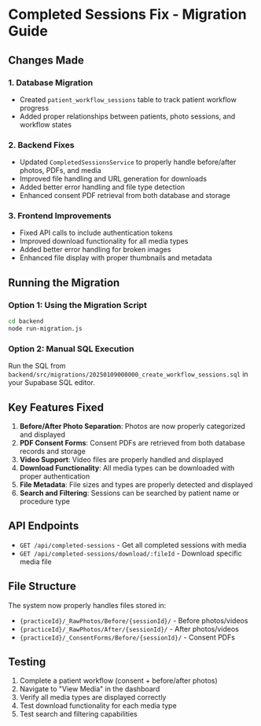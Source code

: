 # Completed Sessions Fix - Migration Guide

## Changes Made

### 1. Database Migration
- Created `patient_workflow_sessions` table to track patient workflow progress
- Added proper relationships between patients, photo sessions, and workflow states

### 2. Backend Fixes
- Updated `CompletedSessionsService` to properly handle before/after photos, PDFs, and media
- Improved file handling and URL generation for downloads
- Added better error handling and file type detection
- Enhanced consent PDF retrieval from both database and storage

### 3. Frontend Improvements
- Fixed API calls to include authentication tokens
- Improved download functionality for all media types
- Added better error handling for broken images
- Enhanced file display with proper thumbnails and metadata

## Running the Migration

### Option 1: Using the Migration Script
```bash
cd backend
node run-migration.js
```

### Option 2: Manual SQL Execution
Run the SQL from `backend/src/migrations/20250109000000_create_workflow_sessions.sql` in your Supabase SQL editor.

## Key Features Fixed

1. **Before/After Photo Separation**: Photos are now properly categorized and displayed
2. **PDF Consent Forms**: Consent PDFs are retrieved from both database records and storage
3. **Video Support**: Video files are properly handled and displayed
4. **Download Functionality**: All media types can be downloaded with proper authentication
5. **File Metadata**: File sizes and types are properly detected and displayed
6. **Search and Filtering**: Sessions can be searched by patient name or procedure type

## API Endpoints

- `GET /api/completed-sessions` - Get all completed sessions with media
- `GET /api/completed-sessions/download/:fileId` - Download specific media file

## File Structure

The system now properly handles files stored in:
- `{practiceId}/_RawPhotos/Before/{sessionId}/` - Before photos/videos
- `{practiceId}/_RawPhotos/After/{sessionId}/` - After photos/videos  
- `{practiceId}/_ConsentForms/Before/{sessionId}/` - Consent PDFs

## Testing

1. Complete a patient workflow (consent + before/after photos)
2. Navigate to "View Media" in the dashboard
3. Verify all media types are displayed correctly
4. Test download functionality for each media type
5. Test search and filtering capabilities